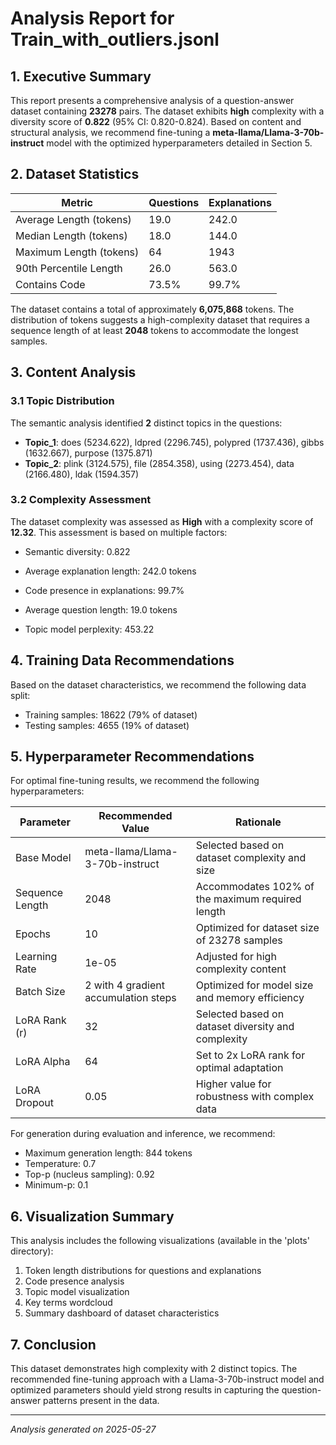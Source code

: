 # Analysis Report for Train_with_outliers.jsonl

## 1. Executive Summary

This report presents a comprehensive analysis of a question-answer dataset containing **23278** pairs. The dataset exhibits **high** complexity with a diversity score of **0.822** (95% CI: 0.820-0.824). Based on content and structural analysis, we recommend fine-tuning a **meta-llama/Llama-3-70b-instruct** model with the optimized hyperparameters detailed in Section 5.

## 2. Dataset Statistics

| Metric | Questions | Explanations |
|--------|-----------|-------------|
| Average Length (tokens) | 19.0 | 242.0 |
| Median Length (tokens) | 18.0 | 144.0 |
| Maximum Length (tokens) | 64 | 1943 |
| 90th Percentile Length | 26.0 | 563.0 |
| Contains Code | 73.5% | 99.7% |

The dataset contains a total of approximately **6,075,868** tokens. The distribution of tokens suggests a high-complexity dataset that requires a sequence length of at least **2048** tokens to accommodate the longest samples.

## 3. Content Analysis

### 3.1 Topic Distribution

The semantic analysis identified **2** distinct topics in the questions:

- **Topic_1**: does (5234.622), ldpred (2296.745), polypred (1737.436), gibbs (1632.667), purpose (1375.871)
- **Topic_2**: plink (3124.575), file (2854.358), using (2273.454), data (2166.480), ldak (1594.357)

### 3.2 Complexity Assessment

The dataset complexity was assessed as **High** with a complexity score of **12.32**. This assessment is based on multiple factors:

- Semantic diversity: 0.822
- Average explanation length: 242.0 tokens
- Code presence in explanations: 99.7%
- Average question length: 19.0 tokens

- Topic model perplexity: 453.22

## 4. Training Data Recommendations

Based on the dataset characteristics, we recommend the following data split:

- Training samples: 18622 (79% of dataset)
- Testing samples: 4655 (19% of dataset)

## 5. Hyperparameter Recommendations

For optimal fine-tuning results, we recommend the following hyperparameters:

| Parameter | Recommended Value | Rationale |
|-----------|-------------------|-----------|
| Base Model | meta-llama/Llama-3-70b-instruct | Selected based on dataset complexity and size |
| Sequence Length | 2048 | Accommodates 102% of the maximum required length |
| Epochs | 10 | Optimized for dataset size of 23278 samples |
| Learning Rate | 1e-05 | Adjusted for high complexity content |
| Batch Size | 2 with 4 gradient accumulation steps | Optimized for model size and memory efficiency |
| LoRA Rank (r) | 32 | Selected based on dataset diversity and complexity |
| LoRA Alpha | 64 | Set to 2x LoRA rank for optimal adaptation |
| LoRA Dropout | 0.05 | Higher value for robustness with complex data |

For generation during evaluation and inference, we recommend:

- Maximum generation length: 844 tokens
- Temperature: 0.7
- Top-p (nucleus sampling): 0.92
- Minimum-p: 0.1

## 6. Visualization Summary

This analysis includes the following visualizations (available in the 'plots' directory):

1. Token length distributions for questions and explanations
2. Code presence analysis
3. Topic model visualization
4. Key terms wordcloud
5. Summary dashboard of dataset characteristics

## 7. Conclusion

This dataset demonstrates high complexity with 2 distinct topics. The recommended fine-tuning approach with a Llama-3-70b-instruct model and optimized parameters should yield strong results in capturing the question-answer patterns present in the data.

---

*Analysis generated on 2025-05-27*
